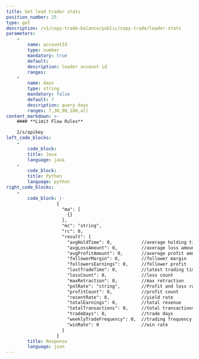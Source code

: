 ```yaml
---
title: Get lead trader stats
position_number: 25
type: get
description: /v1/copy-trade-balance/public/copy-trade/leader-stats
parameters:
    -
        name: accountId
        type: number
        mandatory: true
        default:
        description: leader account id
        ranges:
    -
        name: days
        type: string
        mandatory: false
        default: 7
        description: query days
        ranges: 7,30,90,180,all
content_markdown: >-
    #### **Limit Flow Rules**

    2/s/apikey
left_code_blocks:
    -
        code_block:
        title: Java
        language: java
    -
        code_block:
        title: Python
        language: python
right_code_blocks:
    -
        code_block: |-
                   {
                     "ma": [
                       {}
                     ],
                     "mc": "string",
                     "rc": 0,
                     "result": {
                       "avgHoldTime": 0,           //average holding time (seconds)
                       "avgLossAmount": 0,         //average loss amount
                       "avgProfitAmount": 0,       //average profit amount
                       "followerMargin": 0,        //follower margin
                       "followersEarnings": 0,     //follower profit
                       "lastTradeTime": 0,         //latest trading time
                       "lossCount": 0,             //loss count
                       "maxRetraction": 0,         //max retraction
                       "pnlRate": "string",        //Profit and loss ratio
                       "profitCount": 0,           //profit count
                       "recentRate": 0,            //yield rate 
                       "totalEarnings": 0,         //total revenue
                       "totalTransactions": 0,     //total transactions
                       "tradeDays": 0,             //trade days
                       "weeklyTradeFrequency": 0,  //trading frequency (weekly)
                       "winRate": 0                //win rate
                     }
                   }
        title: Response
        language: json
---
```

